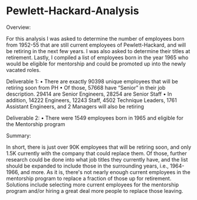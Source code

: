 # Pewlett-Hackard-Analysis

Overview:

For this analysis I was asked to determine the number of employees born from 1952-55 that are still current employees of Pewlett-Hackard, and will be retiring in the next few years. I was also asked to determine their titles at retirement. Lastly, I compiled a list of employees born in the year 1965 who would be eligible for mentorship and could be promoted up into the newly vacated roles.

Deliverable 1:
•	There are exactly 90398 unique employees that will be retiring soon from PH
•	Of those, 57668 have “Senior” in their job description. 29414 are Senior Engineers, 28254 are Senior Staff
• In addition, 14222 Engineers, 12243 Staff, 4502 Technique Leaders, 1761 Assistant Engineers, and 2 Managers will also be retiring

Deliverable 2:
•	There were 1549 employees born in 1965 and eligible for the Mentorship program

Summary:

In short, there is just over 90K employees that will be retiring soon, and only 1.5K currently with the company that could replace them. Of those, further research could be done into what job titles they currently have, and the list should be expanded to include those in the surrounding years, i.e., 1964-1966, and more. As it is, there's not nearly enough current employees in the mentorship program to replace a fraction of those up for retirement. Solutions include selecting more current employees for the mentorship program and/or hiring a great deal more people to replace those leaving.
